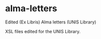 # alma-letters
Edited (Ex Libris) Alma letters (UNIS Library)

XSL files edited for the UNIS Library.
